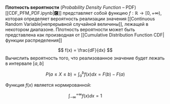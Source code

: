 **Плотность вероятности** (*Probability Density Function* – PDF) [[CDF_PFM_PDF.ipynb|🅲]] представляет собой функцию $f:ℝ→[0,+∞)$, которая определяет вероятность реализации значения [[Continuous Random Variable|непрерывной случайной величины]], лежащей в некотором диапазоне. Плотность вероятности может быть представлена как производная от [[Cumulative Distribution Function CDF|функции распределения]]

$$
f(x) = \frac{dF}{dx}
$$
Вычислить вероятность того, что реализованное значение будет лежать в интервале $[a,b]$

$$
P(a \leq X \leq b) = \int_a^b f(x) dx = F(b) - F(a)
$$

Функция $f(x)$ является нормированной:

$$
\int_{-∞}^{+∞} f(x) dx=1
$$
